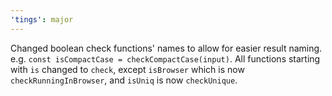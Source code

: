 ```yaml
---
'tings': major
---
```


Changed boolean check functions' names to allow for easier result naming. e.g.
`const isCompactCase = checkCompactCase(input)`. All functions starting with
`is` changed to `check`, except `isBrowser` which is now
`checkRunningInBrowser`, and `isUniq` is now `checkUnique`.
